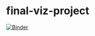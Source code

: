 # final-viz-project
[![Binder](https://mybinder.org/badge_logo.svg)](https://mybinder.org/v2/gh/jorammutenge/final-viz-project/HEAD?labpath=mutenge-joram-fp3.ipynb)
